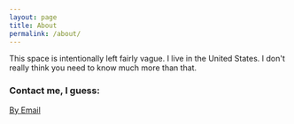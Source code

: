 ```yaml
---
layout: page
title: About
permalink: /about/
---
```


This space is intentionally left fairly vague. I live in the United States. I don't really think you need to know much more than that. 


### Contact me, I guess:

[By Email](mailto:whispered.forgeworks@gmail.com)